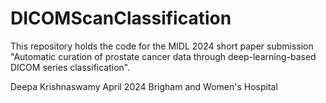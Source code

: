 # DICOMScanClassification

This repository holds the code for the MIDL 2024 short paper submission "Automatic curation of prostate cancer data through deep-learning-based DICOM series classification". 

Deepa Krishnaswamy
April 2024
Brigham and Women's Hospital
